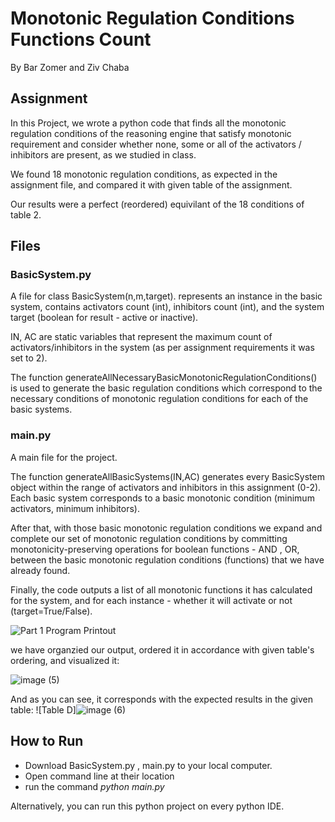 # Monotonic Regulation Conditions Functions Count
By Bar Zomer and Ziv Chaba
## Assignment
In this Project, we wrote a python code that finds all the monotonic regulation conditions of the reasoning engine that satisfy monotonic requirement and consider whether none, some or all of the activators / inhibitors are present, as we studied in class.

We found 18 monotonic regulation conditions, as expected in the assignment file, and compared it with given table of the assignment.

Our results were a perfect (reordered) equivilant of the 18 conditions of table 2.

## Files
### BasicSystem.py
A file for class BasicSystem(n,m,target). represents an instance in the basic system, contains activators count (int), inhibitors count (int), and the system target (boolean for result - active or inactive).

IN, AC are static variables that represent the maximum count of activators/inhibitors in the system (as per assignment requirements it was set to 2).

The function generateAllNecessaryBasicMonotonicRegulationConditions() is used to generate the basic regulation conditions which correspond to the necessary conditions of monotonic regulation conditions for each of the basic systems.
### main.py
A main file for the project.

The function generateAllBasicSystems(IN,AC) generates every BasicSystem object within the range of activators and inhibitors in this assignment (0-2). Each basic system corresponds to a basic monotonic condition (minimum activators, minimum inhibitors).

After that, with those basic monotonic regulation conditions we expand and complete our set of monotonic regulation conditions by 
committing monotonicity-preserving operations for boolean functions - AND , OR, between the basic monotonic regulation conditions (functions) that we have already found.

Finally, the code outputs a list of all monotonic functions it has calculated for the system, and for each instance - whether it will activate or not (target=True/False).

![Part 1 Program Printout](https://github.com/user-attachments/assets/3893bf86-25c6-4f68-97d7-d396d4feb366)

we have organzied our output, ordered it in accordance with given table's ordering, and visualized it:

![image (5)](https://github.com/user-attachments/assets/48f79311-2d9e-403c-a97f-0bcdb3db7294)

And as you can see, it corresponds with the expected results in the given table:
![Table D]![image (6)](https://github.com/user-attachments/assets/4dc36535-2def-4b1e-917d-153b231b3bb5)



## How to Run
* Download BasicSystem.py , main.py to your local computer.
* Open command line at their location
* run the command   *python main.py*

Alternatively, you can run this python project on every python IDE.
